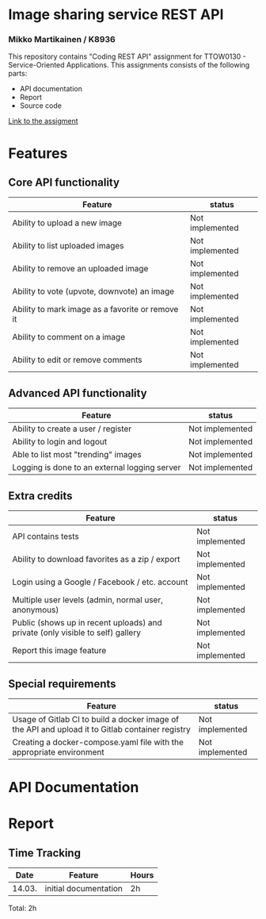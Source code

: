 # Image sharing service REST API

### Mikko Martikainen / K8936

This repository contains "Coding REST API" assignment for TTOW0130 - Service-Oriented Applications. This assignments consists of the following parts:

* API documentation
* Report
* Source code

[Link to the assigment](http://ttow0130.pages.labranet.jamk.fi/Assignments/API-coding/)

# Features

## Core API functionality

|Feature|status|
|-|-|
|Ability to upload a new image | Not implemented |
|Ability to list uploaded images | Not implemented |
|Ability to remove an uploaded image | Not implemented |
|Ability to vote (upvote, downvote) an image | Not implemented |
|Ability to mark image as a favorite or remove it | Not implemented |
|Ability to comment on a image |Not implemented |
|Ability to edit or remove comments | Not implemented |

## Advanced API functionality

|Feature|status|
|-|-|
|Ability to create a user / register | Not implemented |
|Ability to login and logout | Not implemented |
|Able to list most "trending" images | Not implemented |
|Logging is done to an external logging server | Not implemented |

## Extra credits

|Feature|status|
|-|-|
|API contains tests | Not implemented |
|Ability to download favorites as a zip / export | Not implemented |
|Login using a Google / Facebook / etc. account | Not implemented |
|Multiple user levels (admin, normal user, anonymous) | Not implemented |
|Public (shows up in recent uploads) and private (only visible to self) gallery | Not implemented |
|Report this image feature | Not implemented |

## Special requirements

|Feature|status|
|-|-|
|Usage of Gitlab CI to build a docker image of the API and upload it to Gitlab container registry | Not implemented |
|Creating a docker-compose.yaml file with the appropriate environment | Not implemented |


# API Documentation

# Report

## Time Tracking

|Date| Feature |Hours|
| --- | --- | --- |
|14.03.| initial documentation | 2h |

Total: 2h
